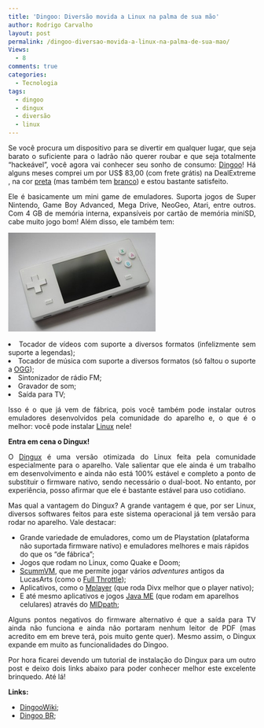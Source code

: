 ```yaml
---
title: 'Dingoo: Diversão movida a Linux na palma de sua mão'
author: Rodrigo Carvalho
layout: post
permalink: /dingoo-diversao-movida-a-linux-na-palma-de-sua-mao/
Views:
  - 8
comments: true
categories:
  - Tecnologia
tags:
  - dingoo
  - dingux
  - diversão
  - linux
---
```

<!-- 		@page { margin: 2cm } 		P { margin-bottom: 0.21cm } 		A:link { so-language: zxx } -->

<p style="text-align: justify;">
  Se você procura um dispositivo para se divertir em qualquer lugar, que seja barato o suficiente para o ladrão não querer roubar e que seja totalmente “hackeável”, você agora vai conhecer seu sonho de consumo: <a href="https://pt.wikipedia.org/wiki/Dingoo" target="_blank">Dingoo</a>! Há alguns meses comprei um por US$ 83,00 (com frete grátis) na DealExtreme , na cor <a href="https://www.dealextreme.com/details.dx/sku.23032~r.60268065" target="_blank">preta</a> (mas também tem <a href="https://www.dealextreme.com/details.dx/sku.20217~r.60268065" target="_blank">branco</a>) e estou bastante satisfeito.
</p>

<p style="text-align: justify;">
  Ele é basicamente um mini game de emuladores. Suporta jogos de Super Nintendo, Game Boy Advanced, Mega Drive, NeoGeo, Atari, entre outros. Com 4 GB de memória interna, expansíveis por cartão de memória miniSD, cabe muito jogo bom! Além disso, ele também tem:
</p>

<a href="https://diuberto.co.cc/wp-content/uploads/2010/03/800px-Dingoo_A320_White.jpg" target="_blank"><img class="size-medium wp-image-211 alignright" title="800px-Dingoo_A320_White" src="/wp-content/uploads/2010/03/800px-Dingoo_A320_White-300x201.jpg" alt="" width="300" height="201" /></a>

<li style="text-align: justify;">
  Tocador de vídeos com suporte a diversos formatos (infelizmente sem suporte a legendas);
</li>
<li style="text-align: justify;">
  Tocador de música com suporte a diversos formatos (só faltou o suporte a <a href="https://www.playogg.org/" target="_blank">OGG</a>);
</li>
<li style="text-align: justify;">
  Sintonizador de rádio FM;
</li>
<li style="text-align: justify;">
  Gravador de som;
</li>
<li style="text-align: justify;">
  Saída para TV;
</li>

<!-- 		@page { margin: 2cm } 		P { margin-bottom: 0.21cm } -->

<p style="text-align: justify;">
  Isso é o que já vem de fábrica, pois você também pode instalar outros emuladores desenvolvidos pela comunidade do aparelho e, o que é o melhor: você pode instalar <a href="https://pt.wikipedia.org/wiki/Linux" target="_blank">Linux</a> nele!
</p>

<!-- 		@page { margin: 2cm } 		P { margin-bottom: 0.21cm } 		P.western { font-weight: normal } 		P.cjk { font-weight: normal } 		P.ctl { font-weight: normal } 		H2 { margin-bottom: 0.21cm } 		H2.western { font-family: "Arial", sans-serif; font-size: 14pt; font-style: italic } 		H2.cjk { font-family: "Arial Unicode MS"; font-size: 14pt; font-style: italic } 		H2.ctl { font-family: "Tahoma"; font-size: 14pt; font-style: italic } -->

**Entra em cena o Dingux!**

<!-- 		@page { margin: 2cm } 		P { margin-bottom: 0.21cm } 		P.western { font-weight: normal } 		P.cjk { font-weight: normal } 		P.ctl { font-weight: normal } 		A:link { so-language: zxx } -->

<p style="text-align: justify;">
  O <a href="https://pt.wikipedia.org/wiki/Dingux" target="_blank">Dingux</a> é uma versão otimizada do Linux feita pela comunidade especialmente para o aparelho. Vale salientar que ele ainda é um trabalho em desenvolvimento e ainda não está 100% estável e completo a ponto de substituir o firmware nativo, sendo necessário o dual-boot. No entanto, por experiência, posso afirmar que ele é bastante estável para uso cotidiano.
</p>

<p style="text-align: justify;">
  Mas qual a vantagem do Dingux? A grande vantagem é que, por ser Linux, diversos softwares feitos para este sistema operacional já tem versão para rodar no aparelho. Vale destacar:
</p>

*   Grande variedade de emuladores, como um de Playstation (plataforma não suportada firmware nativo) e emuladores melhores e mais rápidos do que os “de fábrica”;
*   Jogos que rodam no Linux, como Quake e Doom;
*   <a href="https://pt.wikipedia.org/wiki/ScummVM" target="_blank">ScummVM</a>, que me permite jogar vários *adventures* antigos da LucasArts (como o <a href="https://pt.wikipedia.org/wiki/Full_Throttle" target="_blank">Full Throttle</a>);
*   Aplicativos, como o <a href="https://pt.wikipedia.org/wiki/Mplayer" target="_blank">Mplayer</a> (que roda Divx melhor que o player nativo);
*   E até mesmo aplicativos e jogos <a href="https://pt.wikipedia.org/wiki/Java_ME" target="_blank">Java ME</a> (que rodam em aparelhos celulares) através do <a href="https://code.google.com/p/midpath4dingoo/" target="_blank">MIDpath</a>;

<p style="text-align: justify;">
  Alguns pontos negativos do firmware alternativo é que a saída para TV ainda não funciona e ainda não portaram nenhum leitor de PDF (mas acredito em em breve terá, pois muito gente quer). Mesmo assim, o Dingux expande em muito as funcionalidades do Dingoo.
</p>

<p style="text-align: justify;">
  Por hora ficarei devendo um tutorial de instalação do Dingux para um outro post e deixo dois links abaixo para poder conhecer melhor este excelente brinquedo. Até lá!
</p>

<p style="text-align: justify;">
  <strong>Links:</strong>
</p>

*   <a href="https://dingoowiki.com/" target="_blank">DingooWiki</a>;
*   <a href="https://www.dingoobr.com/" target="_blank">Dingoo BR</a>;

